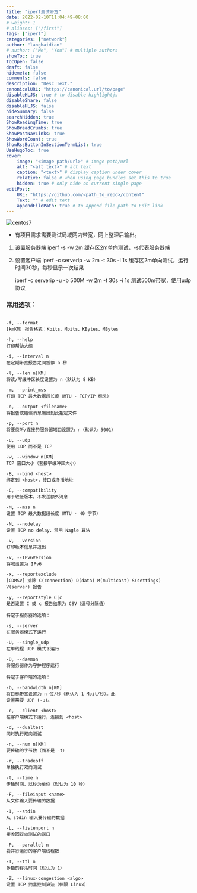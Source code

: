 ```yaml
---
title: "iperf测试带宽"
date: 2022-02-10T11:04:49+08:00 
# weight: 1
# aliases: ["/first"]
tags: ["iperf"]
categories: ["network"]
author: "langhaidian"
# author: ["Me", "You"] # multiple authors
showToc: true
TocOpen: false
draft: false
hidemeta: false
comments: false
description: "Desc Text."
canonicalURL: "https://canonical.url/to/page"
disableHLJS: true # to disable highlightjs
disableShare: false
disableHLJS: false
hideSummary: false
searchHidden: true
ShowReadingTime: true
ShowBreadCrumbs: true
ShowPostNavLinks: true
ShowWordCount: true
ShowRssButtonInSectionTermList: true
UseHugoToc: true
cover:
    image: "<image path/url>" # image path/url
    alt: "<alt text>" # alt text
    caption: "<text>" # display caption under cover
    relative: false # when using page bundles set this to true
    hidden: true # only hide on current single page
editPost:
    URL: "https://github.com/<path_to_repo>/content"
    Text: "" # edit text
    appendFilePath: true # to append file path to Edit link
---
```


![centos7](/img/install-centos-7-logo.png)

* 有项目需求需要测试局域网内带宽，网上整理后输出。

1. 设置服务器端
    iperf -s -w 2m
    缓存区2m单向测试，-s代表服务器端

2. 设置客户端
    iperf -c  serverip -w 2m -t 30s -i 1s
    缓存区2m单向测试，运行时间30秒，每秒显示一次结果

    iperf -c serverip -u -b 500M -w 2m -t 30s -i 1s
    测试500m带宽，使用udp协议


### 常用选项：

```

-f, --format
[kmKM] 报告格式：Kbits、Mbits、KBytes、MBytes

-h, --help
打印帮助大纲

-i, --interval n
在定期带宽报告之间暂停 n 秒

-l, --len n[KM]
将读/写缓冲区长度设置为 n（默认为 8 KB）

-m, --print_mss
打印 TCP 最大数据段长度（MTU - TCP/IP 标头）

-o, --output <filename>
将报告或错误消息输出到此指定文件

-p, --port n
将要侦听/连接的服务器端口设置为 n（默认为 5001）

-u, --udp
使用 UDP 而不是 TCP

-w, --window n[KM]
TCP 窗口大小（套接字缓冲区大小）

-B, --bind <host>
绑定到 <host>，接口或多播地址

-C, --compatibility
用于较低版本，不发送额外消息

-M, --mss n
设置 TCP 最大数据段长度（MTU - 40 字节）

-N, --nodelay
设置 TCP no delay，禁用 Nagle 算法

-v, --version
打印版本信息并退出

-V, --IPv6Version
将域设置为 IPv6

-x, --reportexclude
[CDMSV] 排除 C(connection) D(data) M(multicast) S(settings)
V(server) 报告

-y, --reportstyle C|c
是否设置 C 或 c 报告结果为 CSV（逗号分隔值）

特定于服务器的选项：  

-s, --server
在服务器模式下运行

-U, --single_udp
在单线程 UDP 模式下运行

-D, --daemon
将服务器作为守护程序运行

特定于客户端的选项：

-b, --bandwidth n[KM]
将目标带宽设置为 n 位/秒（默认为 1 Mbit/秒）。此
设置需要 UDP (-u)。

-c, --client <host>
在客户端模式下运行，连接到 <host>

-d, --dualtest
同时执行双向测试

-n, --num n[KM]
要传输的字节数（而不是 -t）

-r, --tradeoff
单独执行双向测试

-t, --time n
传输时间，以秒为单位（默认为 10 秒）

-F, --fileinput <name>
从文件输入要传输的数据

-I, --stdin
从 stdin 输入要传输的数据

-L, --listenport n
接收回双向测试的端口

-P, --parallel n
要并行运行的客户端线程数

-T, --ttl n
多播的存活时间（默认为 1）

-Z, --linux-congestion <algo>
设置 TCP 拥塞控制算法（仅限 Linux）
```